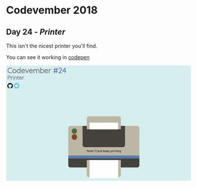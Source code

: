 # Codevember 2018

## Day 24 - *Printer*

This isn't the nicest printer you'll find.

You can see it working in [codepen](https://codepen.io/RominaMartin/full/JeByOV/)


![](printer.gif)